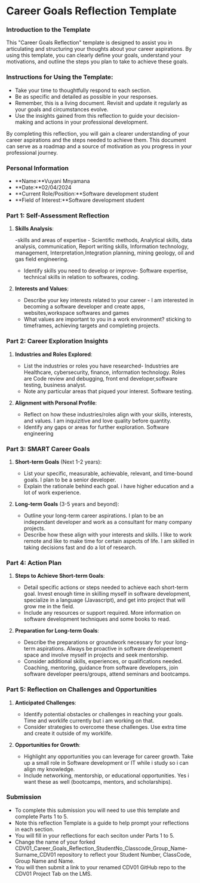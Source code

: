 
# Career Goals Reflection Template

### Introduction to the Template

This "Career Goals Reflection" template is designed to assist you in articulating and structuring your thoughts about your career aspirations. By using this template, you can clearly define your goals, understand your motivations, and outline the steps you plan to take to achieve these goals.

### Instructions for Using the Template:

- Take your time to thoughtfully respond to each section.
- Be as specific and detailed as possible in your responses.
- Remember, this is a living document. Revisit and update it regularly as your goals and circumstances evolve.
- Use the insights gained from this reflection to guide your decision-making and actions in your professional development.

By completing this reflection, you will gain a clearer understanding of your career aspirations and the steps needed to achieve them. This document can serve as a roadmap and a source of motivation as you progress in your professional journey.

### Personal Information

- **Name:**Vuyani Mnyamana
- **Date:**02/04/2024
- **Current Role/Position:**Software development student 
- **Field of Interest:**Software development student 

### Part 1: Self-Assessment Reflection

1. **Skills Analysis**:
    
    -skills and areas of expertise - Scientific methods, Analytical skills, data analysis, communication, Report writing skills, Information technology, management, Interpretation,Integration planning, mining geology, oil and gas field engineering.
    - Identify skills you need to develop or improve- Software expertise, technical skills in relation to softwares, coding.
2. **Interests and Values**:
    
    - Describe your key interests related to your career -  I am interested in becoming a software developer and create apps, websites,workspace softwares and games
    - What values are important to you in a work environment? sticking to timeframes, achieving targets and completing projects.

### Part 2: Career Exploration Insights

1. **Industries and Roles Explored**:
    
    - List the industries or roles you have researched- Industries are Healthcare, cybersecurity, finance, information technology. Roles are Code review and debugging, front end developer,software testing, business analyst.
    - Note any particular areas that piqued your interest. Software testing.
2. **Alignment with Personal Profile**:
    
    - Reflect on how these industries/roles align with your skills, interests, and values. I am inquizitive and love quality before quantity.
    - Identify any gaps or areas for further exploration. Software engineering

### Part 3: SMART Career Goals

1. **Short-term Goals** (Next 1-2 years):
    
    - List your specific, measurable, achievable, relevant, and time-bound goals. I plan to be a senior developer.
    - Explain the rationale behind each goal. i have higher education and a lot of work experience.
2. **Long-term Goals** (3-5 years and beyond):
    
    - Outline your long-term career aspirations. I plan to be an independant developer and work as a consultant for many company projects.
    - Describe how these align with your interests and skills. I like to work remote and like to make time for certain aspects of life. I am skilled in taking decisions fast and do a lot of research.

### Part 4: Action Plan

1. **Steps to Achieve Short-term Goals**:
    
    - Detail specific actions or steps needed to achieve each short-term goal. Invest enough time in skilling myself in software development, specialize in a language (Javascript), and get into project that will grow me in the field.
    - Include any resources or support required. More information on software development techniques and some books to read.
2. **Preparation for Long-term Goals**:
    
    - Describe the preparations or groundwork necessary for your long-term aspirations. Always be proactive in software developement space and involve myself in projects and seek mentorship.
    - Consider additional skills, experiences, or qualifications needed. Coaching, mentoring, guidance from software developers, join software developer peers/groups, attend seminars and bootcamps.

### Part 5: Reflection on Challenges and Opportunities

1. **Anticipated Challenges**:
    
    - Identify potential obstacles or challenges in reaching your goals. Time and worklife currently but i am working on that. 
    - Consider strategies to overcome these challenges. Use extra time and create it outside of my worklife.
2. **Opportunities for Growth**:
    
    - Highlight any opportunities you can leverage for career growth. Take up a small role in Software development or IT while i study so i can align my knowledge.
    - Include networking, mentorship, or educational opportunities. Yes i want these as well (bootcamps, mentors, and scholarships).

### Submission

- To complete this submission you will need to use this template and complete Parts 1 to 5.
- Note this reflection Template is a guide to help prompt your reflections in each section.
- You will fill in your reflections for each seciton under Parts 1 to 5.
- Change the name of your forked CDV01_Career_Goals_Reflection_StudentNo_Classcode_Group_Name-Surname_CDV01 repository to reflect your Student Number, ClassCode, Group Name and Name.
- You will then submit a link to your renamed CDV01 GitHub repo to the CDV01 Project Tab on the LMS.


